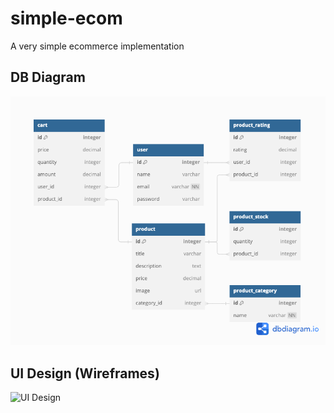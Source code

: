 # simple-ecom
A very simple ecommerce implementation

## DB Diagram

![DB Diagram](./docs/db-diagram.png "DB Diagram")

## UI Design (Wireframes)

![UI Design](./docs/ui-design.png "UI Design")
